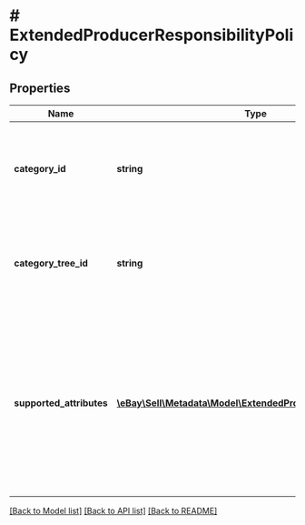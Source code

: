 # # ExtendedProducerResponsibilityPolicy

## Properties

Name | Type | Description | Notes
------------ | ------------- | ------------- | -------------
**category_id** | **string** | The unique identifier for the category under which the policy applies. | [optional]
**category_tree_id** | **string** | The unique identifier for the category tree under which the policy applies. | [optional]
**supported_attributes** | [**\eBay\Sell\Metadata\Model\ExtendedProducerResponsibility[]**](ExtendedProducerResponsibility.md) | The details regarding the attributes included in the policy, such as their usage guidelines and whether they can be specified at the listing variation level. | [optional]

[[Back to Model list]](../../README.md#models) [[Back to API list]](../../README.md#endpoints) [[Back to README]](../../README.md)
